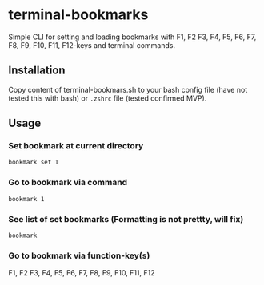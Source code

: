 # terminal-bookmarks
Simple CLI for setting and loading bookmarks with F1, F2 F3, F4, F5, F6, F7, F8, F9, F10, F11, F12-keys and terminal commands.

## Installation
Copy content of terminal-bookmars.sh to your bash config file (have not tested this with bash) or `.zshrc` file (tested confirmed MVP).

## Usage
### Set bookmark at current directory
```bookmark set 1``` 

### Go to bookmark via command
```bookmark 1```

### See list of set bookmarks (Formatting is not prettty, will fix)
```bookmark```


### Go to bookmark via function-key(s)
F1, F2 F3, F4, F5, F6, F7, F8, F9, F10, F11, F12
